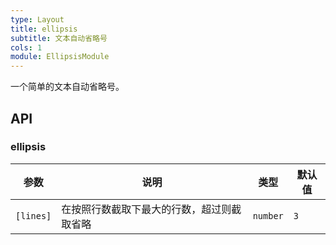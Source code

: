 ```yaml
---
type: Layout
title: ellipsis
subtitle: 文本自动省略号
cols: 1
module: EllipsisModule
---
```


一个简单的文本自动省略号。

## API

### ellipsis

参数      | 说明                                      | 类型     | 默认值
----------|-----------------------------------------|----------|----
`[lines]` | 在按照行数截取下最大的行数，超过则截取省略 | `number` | `3`